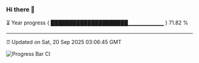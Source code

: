 ### Hi there 👋

⏳ Year progress { █████████████████████▁▁▁▁▁▁▁▁▁ } 71.82 %

---

⏰ Updated on Sat, 20 Sep 2025 03:06:45 GMT

![Progress Bar CI](https://github.com/IshwaranRudhara/GIT-ACTION/workflows/Progress%20Bar%20CI/badge.svg)
